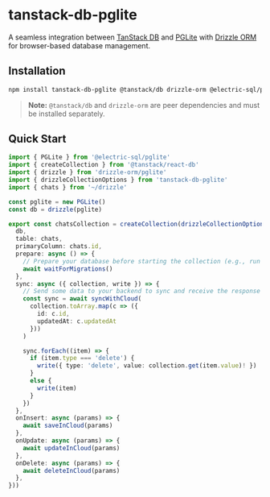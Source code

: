 # tanstack-db-pglite

A seamless integration between [TanStack DB](https://tanstack.com/db) and [PGLite](https://github.com/electric-sql/pglite) with [Drizzle ORM](https://orm.drizzle.team/) for browser-based database management.

## Installation

```bash
npm install tanstack-db-pglite @tanstack/db drizzle-orm @electric-sql/pglite
```

> **Note:** `@tanstack/db` and `drizzle-orm` are peer dependencies and must be installed separately.

## Quick Start

```typescript
import { PGLite } from '@electric-sql/pglite'
import { createCollection } from '@tanstack/react-db'
import { drizzle } from 'drizzle-orm/pglite'
import { drizzleCollectionOptions } from 'tanstack-db-pglite'
import { chats } from '~/drizzle'

const pglite = new PGLite()
const db = drizzle(pglite)

export const chatsCollection = createCollection(drizzleCollectionOptions({
  db,
  table: chats,
  primaryColumn: chats.id,
  prepare: async () => {
    // Prepare your database before starting the collection (e.g., run migrations)
    await waitForMigrations()
  },
  sync: async ({ collection, write }) => {
    // Send some data to your backend to sync and receive the response
    const sync = await syncWithCloud(
      collection.toArray.map(c => ({
        id: c.id,
        updatedAt: c.updatedAt
      }))
    )

    sync.forEach((item) => {
      if (item.type === 'delete') {
        write({ type: 'delete', value: collection.get(item.value)! })
      }
      else {
        write(item)
      }
    })
  },
  onInsert: async (params) => {
    await saveInCloud(params)
  },
  onUpdate: async (params) => {
    await updateInCloud(params)
  },
  onDelete: async (params) => {
    await deleteInCloud(params)
  },
}))
```
